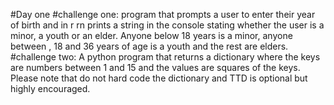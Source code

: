   #Day one
  #challenge one:
  program that prompts a user to enter their year of birth and in r
rn prints a string in the console stating whether the user  is a minor, a youth or an elder. Anyone below 18 years is a minor, anyone between , 18 and 36 years of age is a youth and the rest are elders.
#challenge two:
A python program that returns a dictionary where the keys are numbers between 1 and 15 and the values are squares of the keys. Please note that do not hard code the dictionary and TTD is optional but highly encouraged.

